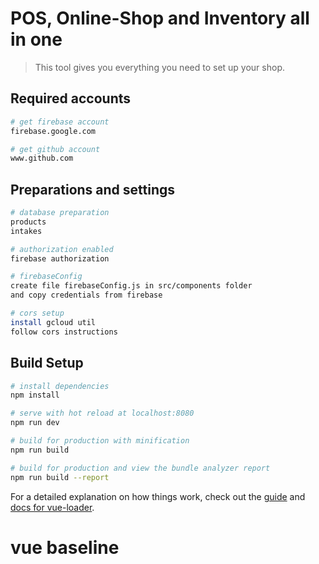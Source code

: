 # POS, Online-Shop and Inventory all in one

> This tool gives you everything you need to set up your shop.

## Required accounts

``` bash
# get firebase account
firebase.google.com

# get github account
www.github.com
```

## Preparations and settings

``` bash
# database preparation
products
intakes

# authorization enabled
firebase authorization

# firebaseConfig
create file firebaseConfig.js in src/components folder
and copy credentials from firebase

# cors setup
install gcloud util
follow cors instructions

```


## Build Setup

``` bash
# install dependencies
npm install

# serve with hot reload at localhost:8080
npm run dev

# build for production with minification
npm run build

# build for production and view the bundle analyzer report
npm run build --report
```




For a detailed explanation on how things work, check out the [guide](http://vuejs-templates.github.io/webpack/) and [docs for vue-loader](http://vuejs.github.io/vue-loader).
# vue baseline
